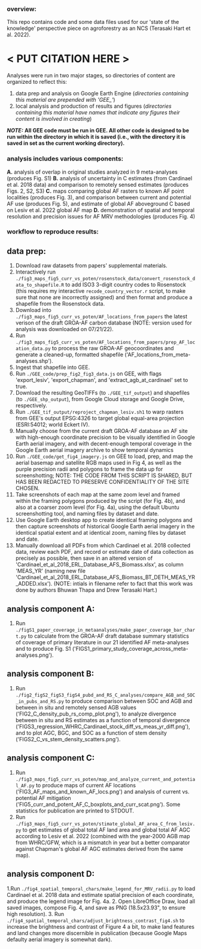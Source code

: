 ### overview:
This repo contains code and some data files used for our 'state of the knowledge' perspective piece on agroforestry as an NCS (Terasaki Hart et al. 2022).

# < PUT CITATION HERE >

Analyses were run in two major stages, so directories of content are organized to reflect this:
  1. data prep and analysis on Google Earth Engine (*directories containing this material are prepended with 'GEE_'*)
  2. local analysis and production of results and figures (*directories containing this material have names that indicate any figures their content is involved in creating*)

***NOTE:*** **All GEE code must be run in GEE. All other code is designed to be run within the directory in which it is saved (i.e., with the directory it is saved in set as the current working directory).**


### analysis includes various components:

**A.** analysis of overlap in original studies analyzed in 9 meta-analyses (produces Fig. S1)
**B.** analysis of uncertainty in C estimates (from Cardinael et al. 2018 data) and comparison to remotely sensed estimates (produces Figs. 2, S2, S3)
**C.** maps comparing global AF rasters to known AF point localities (produces Fig. 3), and comparison between current and potential AF use (produces Fig. 5), and estimate of global AF aboveground C based on Lesiv et al. 2022 global AF map
**D.** demonstration of spatial and temporal resolution and precision issues for AF MRV methodologies (produces Fig. 4)


### workflow to reproduce results:

## data prep:

1. Download raw datasets from papers' supplemental materials.
2. Interactively run `./fig3_maps_fig5_curr_vs_poten/rosenstock_data/convert_rosenstock_data_to_shapefile.R` to add ISO3 3-digit country codes to Rosenstock (this requires my interactive `recode_country_vector.r` script, to make sure that none are incorrectly assigned) and then format and produce a shapefile from the Rosenstock data.
3. Download into `./fig3_maps_fig5_curr_vs_poten/AF_locations_from_papers` the latest verison of the draft GROA-AF carbon database (NOTE: version used for analysis was downloaded on 07/21/22).
4. Run `./fig3_maps_fig5_curr_vs_poten/AF_locations_from_papers/prep_AF_location_data.py` to process the raw GROA-AF geocoordinates and generate a cleaned-up, formatted shapefile ('AF_locations_from_meta-analyses.shp').
5. Ingest that shapefile into GEE.
6. Run `./GEE_code/prep_fig2_fig3_data.js` on GEE, with flags 'export_lesiv', 'export_chapman', and 'extract_agb_at_cardinael' set to true.
7. Download the resulting GeoTIFFs (to `./GEE_tif_output`) and shapefiles (to `./GEE_shp_output`), from Google Cloud storage and Google Drive, respectively.
8. Run `./GEE_tif_output/reproject_chapman_lesiv.sh1` to warp rasters from GEE's output EPSG:4326 to target global equal-area projection (ESRI:54012; world Eckert IV).
9. Manually choose from the current draft GROA-AF database an AF site with high-enough coordinate precision to be visually identified in Google Earth aerial imagery, and with decent-enough temporal coverage in the Google Earth aerial imagery archive to show temporal dynamics
10. Run `./GEE_code/get_fig4_imagery.js` on GEE to load, prep, and map the aerial basemap and satellite RGB maps used in Fig 4, as well as the purple precision radii and polygons to frame the data up for screenshotting; NOTE: THE CODE FROM THIS SCRIPT IS SHARED, BUT HAS BEEN REDACTED TO PRESERVE CONFIDENTIALITY OF THE SITE CHOSEN.
11. Take screenshots of each map at the same zoom level and framed within the framing polygons produced by the script (for Fig. 4b), and also at a coarser zoom level (for Fig. 4a), using the default Ubuntu screenshotting tool, and naming files by dataset and date.
12. Use Google Earth desktop app to create identical framing polygons and then capture screenshots of historical Google Earth aerial imagery in the identical spatial extent and at identical zoom, naming files by dataset and date. 
13. Manually download all PDFs from which Cardinael et al. 2018 collected data, review each PDF, and record or estimate date of data collection as precisely as possible, then save in an altered version of 'Cardinael_et_al_2018_ERL_Database_AFS_Biomass.xlsx', as column 'MEAS_YR' (naming new file 'Cardinael_et_al_2018_ERL_Database_AFS_Biomass_BT_DETH_MEAS_YR_ADDED.xlsx'). (NOTE: intials in filename refer to fact that this work was done by authors Bhuwan Thapa and Drew Terasaki Hart.)

## analysis component A:

1. Run `./figS1_paper_coverage_in_metaanalyses/make_paper_coverage_bar_chart.py` to calculate from the GROA-AF draft database summary statistics of coverage of primary literature in our 21 identified AF meta-analyses and to produce Fig. S1 ('FIGS1_primary_study_coverage_across_meta-analyses.png').

## analysis component B:

1. Run `./fig2_figS2_figS3_figS4_pubd_and_RS_C_analyses/compare_AGB_and_SOC_in_pubs_and_RS.py` to produce comparison between SOC and AGB and between in situ and remotely sensed AGB values ('FIG2_C_density_pub_rs_comp_plot.png'), to analyze divergence between in situ and RS estimates as a function of temporal divergence ('FIGS3_regression_WHRC_Cardinael_stock_diff_vs_meas_yr_diff.png'), and to plot AGC, BGC, and SOC as a function of stem density ('FIGS2_C_vs_stem_density_scatters.png').


## analysis component C:

1. Run `./fig3_maps_fig5_curr_vs_poten/map_and_analyze_current_and_potential_AF.py` to produce maps of current AF locations ('FIG3_AF_maps_and_known_AF_locs.png') and analysis of current vs. potential AF mitigation ('FIG5_curr_and_potent_AF_C_boxplots_and_curr_scat.png'). Some statistics for publication are printed to STDOUT.
2. Run `./fig3_maps_fig5_curr_vs_poten/stimate_global_AF_area_C_from_lesiv.py` to get estimates of global total AF land area and global total AF AGC according to Lesiv et al. 2022 (combined with the year-2000 AGB map from WHRC/GFW, which is a mismatch in year but a better comparator against Chapman's global AF AGC estimates derived from the same map).

## analysis component D:

1.Run `./fig4_spatial_temporal_chars/make_legend_for_MRV_radii.py` to load Cardinael et al. 2018 data and estimate spatial precision of each coordinate, and produce the legend image for Fig. 4a.
2. Open LibreOffice Draw, load all saved images, compose Fig. 4, and save as PNG (18.5x23.93", to ensure high resolution).
3. Run `./fig4_spatial_temporal_chars/adjust_brightness_contrast_fig4.sh` to increase the brightness and contrast of Figure 4 a bit, to make land features and land changes more discernible in publication (because Google Maps defaulty aerial imagery is somewhat dark).
